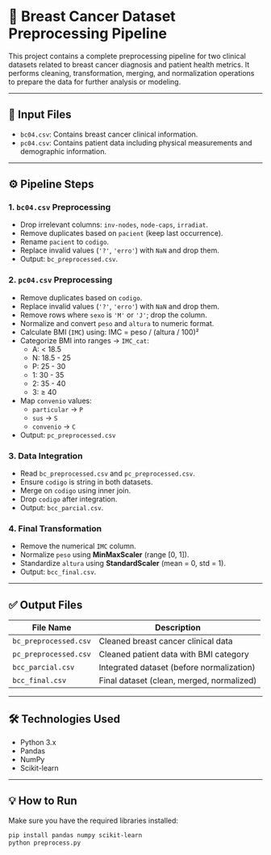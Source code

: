 # 🧪 Breast Cancer Dataset Preprocessing Pipeline

This project contains a complete preprocessing pipeline for two clinical datasets related to breast cancer diagnosis and patient health metrics. It performs cleaning, transformation, merging, and normalization operations to prepare the data for further analysis or modeling.

---

## 📁 Input Files

- `bc04.csv`: Contains breast cancer clinical information.
- `pc04.csv`: Contains patient data including physical measurements and demographic information.

---

## ⚙️ Pipeline Steps

### 1. `bc04.csv` Preprocessing

- Drop irrelevant columns: `inv-nodes`, `node-caps`, `irradiat`.
- Remove duplicates based on `pacient` (keep last occurrence).
- Rename `pacient` to `codigo`.
- Replace invalid values (`'?'`, `'erro'`) with `NaN` and drop them.
- Output: `bc_preprocessed.csv`.

### 2. `pc04.csv` Preprocessing

- Remove duplicates based on `codigo`.
- Replace invalid values (`'?'`, `'erro'`) with `NaN` and drop them.
- Remove rows where `sexo` is `'M'` or `'J'`; drop the column.
- Normalize and convert `peso` and `altura` to numeric format.
- Calculate BMI (`IMC`) using:
  IMC = peso / (altura / 100)²
- Categorize BMI into ranges → `IMC_cat`:
  - A: < 18.5
  - N: 18.5 - 25
  - P: 25 - 30
  - 1: 30 - 35
  - 2: 35 - 40
  - 3: ≥ 40
- Map `convenio` values:
  - `particular` → `P`
  - `sus` → `S`
  - `convenio` → `C`
- Output: `pc_preprocessed.csv`

### 3. Data Integration

- Read `bc_preprocessed.csv` and `pc_preprocessed.csv`.
- Ensure `codigo` is string in both datasets.
- Merge on `codigo` using inner join.
- Drop `codigo` after integration.
- Output: `bcc_parcial.csv`.

### 4. Final Transformation

- Remove the numerical `IMC` column.
- Normalize `peso` using **MinMaxScaler** (range [0, 1]).
- Standardize `altura` using **StandardScaler** (mean = 0, std = 1).
- Output: `bcc_final.csv`.

---

## ✅ Output Files

| File Name           | Description                                |
|---------------------|--------------------------------------------|
| `bc_preprocessed.csv` | Cleaned breast cancer clinical data         |
| `pc_preprocessed.csv` | Cleaned patient data with BMI category      |
| `bcc_parcial.csv`     | Integrated dataset (before normalization)   |
| `bcc_final.csv`       | Final dataset (clean, merged, normalized)   |

---

## 🛠 Technologies Used

- Python 3.x
- Pandas
- NumPy
- Scikit-learn

---

## 💡 How to Run

Make sure you have the required libraries installed:

```bash
pip install pandas numpy scikit-learn
python preprocess.py

